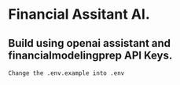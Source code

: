 # Financial Assitant AI.<br>

## Build using openai assistant and financialmodelingprep API Keys. <br>

`Change the .env.example into .env`